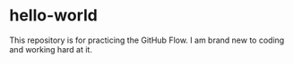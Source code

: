 # hello-world
This repository is for practicing the GitHub Flow.
I am brand new to coding and working hard at it.
